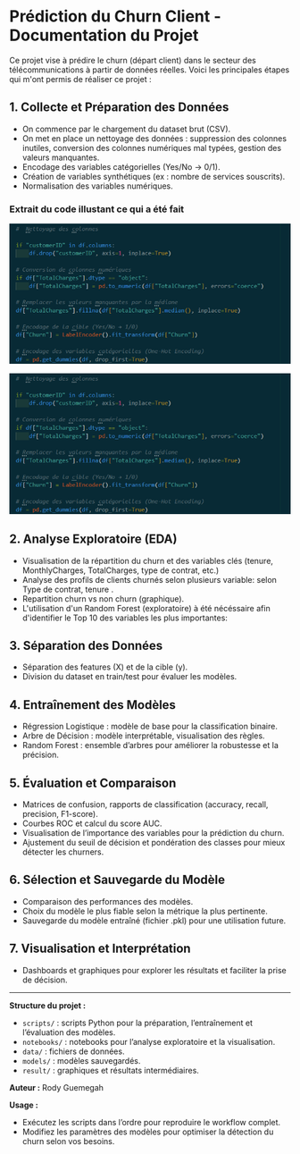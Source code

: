 # Prédiction du Churn Client - Documentation du Projet

Ce projet vise à prédire le churn (départ client) dans le secteur des télécommunications à partir de données réelles. Voici les principales étapes qui m'ont permis de réaliser ce projet :

## 1. Collecte et Préparation des Données
- On commence par le chargement du dataset brut (CSV).
- On met en place un nettoyage des données : suppression des colonnes inutiles, conversion des colonnes numériques mal typées, gestion des valeurs manquantes.
- Encodage des variables catégorielles (Yes/No → 0/1).
- Création de variables synthétiques (ex : nombre de services souscrits).
- Normalisation des variables numériques.
### Extrait du code illustant ce qui a été fait 
![Exemple de code](results\extrait_code\Screen_code_data_training.png)

![alt text](image.png)


## 2. Analyse Exploratoire (EDA)
- Visualisation de la répartition du churn et des variables clés (tenure, MonthlyCharges, TotalCharges, type de contrat, etc.)
- Analyse des profils de clients churnés selon plusieurs variable: selon Type de contrat, tenure .
- Repartition churn vs non churn (graphique).
- L'utilisation d'un Random Forest (exploratoire) à été nécéssaire afin d'identifier le Top 10 des variables les plus importantes:



## 3. Séparation des Données
- Séparation des features (X) et de la cible (y).
- Division du dataset en train/test pour évaluer les modèles.

## 4. Entraînement des Modèles
- Régression Logistique : modèle de base pour la classification binaire.
- Arbre de Décision : modèle interprétable, visualisation des règles.
- Random Forest : ensemble d’arbres pour améliorer la robustesse et la précision.

## 5. Évaluation et Comparaison
- Matrices de confusion, rapports de classification (accuracy, recall, precision, F1-score).
- Courbes ROC et calcul du score AUC.
- Visualisation de l’importance des variables pour la prédiction du churn.
- Ajustement du seuil de décision et pondération des classes pour mieux détecter les churners.

## 6. Sélection et Sauvegarde du Modèle
- Comparaison des performances des modèles.
- Choix du modèle le plus fiable selon la métrique la plus pertinente.
- Sauvegarde du modèle entraîné (fichier .pkl) pour une utilisation future.

## 7. Visualisation et Interprétation
- Dashboards et graphiques pour explorer les résultats et faciliter la prise de décision.

---

**Structure du projet :**
- `scripts/` : scripts Python pour la préparation, l’entraînement et l’évaluation des modèles.
- `notebooks/` : notebooks pour l’analyse exploratoire et la visualisation.
- `data/` : fichiers de données.
- `models/` : modèles sauvegardés.
- `result/` : graphiques et résultats intermédiaires.

**Auteur :** Rody Guemegah

**Usage :**
- Exécutez les scripts dans l’ordre pour reproduire le workflow complet.
- Modifiez les paramètres des modèles pour optimiser la détection du churn selon vos besoins.
